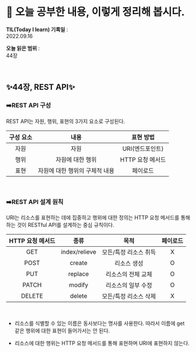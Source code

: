 # 📕 오늘 공부한 내용, 이렇게 정리해 봅시다.

**TIL(Today I learn) 기록일** : <br>
2022.09.16

**오늘 읽은 범위** : <br>
44장

<br>

## ✨**44장, REST API**✨

### ➡️REST API 구성

REST API는 자원, 행위, 표현의 3가지 요소로 구성된다.

| 구성 요소 |              내용              |    표현 방법     |
| :-------: | :----------------------------: | :--------------: |
|   자원    |              자원              | URI(엔드포인트)  |
|   행위    |        자원에 대한 행위        | HTTP 요청 메서드 |
|   표현    | 자원에 대한 행위의 구체적 내용 |     페이로드     |

<br>

### ➡️REST API 설계 원칙

URI는 리소스를 표현하는 데에 집중하고 행위에 대한 정의는 HTTP 요청 메서드를 통해 하는 것이 RESTful API를 설계하는 중심 규칙이다.

| HTTP 요청 메서드 |     종류      |         목적          | 페이로드 |
| :--------------: | :-----------: | :-------------------: | :------: |
|       GET        | index/relieve | 모든/특정 리소스 취득 |    X     |
|       POST       |    create     |      리소스 생성      |    O     |
|       PUT        |    replace    |  리소스의 전체 교체   |    O     |
|      PATCH       |    modify     |  리소스의 일부 수정   |    O     |
|      DELETE      |    delete     | 모든/특정 리소스 삭제 |    X     |

<br>

- 리소스를 식별할 수 있는 이름은 동사보다는 명사를 사용한다. 따라서 이름에 get 같은 행위에 대한 표현이 들어가서는 안 된다.

- 리소스에 대한 행위는 HTTP 요청 메서드를 통해 표현하며 URI에 표현하지 않는다.
